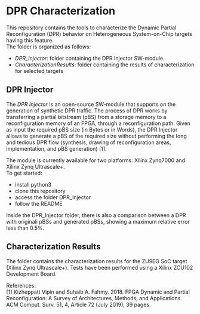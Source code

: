 # DPR Characterization

This repository contains the tools to characterize the Dynamic Partial Reconfiguration (DPR) behavior on Heterogeneous System-on-Chip targets having this feature.  
The folder is organized as follows:
- *DPR_Injector*: folder containing the DPR Injector SW-module.
- *CharacterizationResults*: folder containing the results of characterization for selected targets


## DPR Injector
The *DPR Injector* is an open-source SW-module that supports on the generation of synthetic DPR traffic. The process of DPR works by transferring a partial bitstream (pBS) from a storage memory to a reconfiguration memory of an FPGA, through a reconfiguration path.
Given as input the required pBS size (in Bytes or in Words), the DPR Injector allows to generate a pBS of the required size without performing the long and tedious DPR flow (synthesis, drawing of reconfiguration areas, implementation, and pBS generation) [1].


The module is currently available for two platforms: Xilinx Zynq7000 and Xilinx Zynq Ultrascale+.  
To get started:
- install python3
- clone this repository
- access the folder DPR_Injector
- follow the README

Inside the DPR_Injector folder, there is also a comparison between a DPR with originali pBSs and generated pBSs, showing a maximum relative error less than 0.5%.

## Characterization Results
The folder contains the characterization results for the ZU9EG SoC target (Xilinx Zynq Ultrascale+). Tests have been performed using a Xilinx ZCU102 Development Board.

References:  
[1] Kizheppatt Vipin and Suhaib A. Fahmy. 2018. FPGA Dynamic and Partial Reconfiguration: A Survey of Architectures, Methods, and Applications. ACM Comput. Surv. 51, 4, Article 72 (July 2019), 39 pages.
